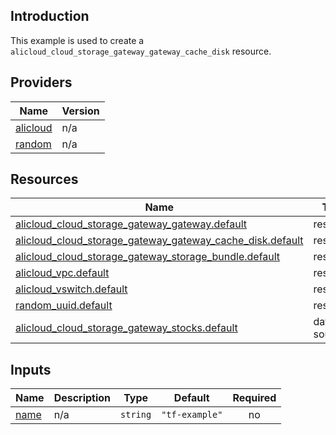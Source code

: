 <!-- BEGIN_TF_DOCS -->
## Introduction

This example is used to create a `alicloud_cloud_storage_gateway_gateway_cache_disk` resource.

## Providers

| Name | Version |
|------|---------|
| <a name="provider_alicloud"></a> [alicloud](#provider\_alicloud) | n/a |
| <a name="provider_random"></a> [random](#provider\_random) | n/a |

## Resources

| Name | Type |
|------|------|
| [alicloud_cloud_storage_gateway_gateway.default](https://registry.terraform.io/providers/aliyun/alicloud/latest/docs/resources/cloud_storage_gateway_gateway) | resource |
| [alicloud_cloud_storage_gateway_gateway_cache_disk.default](https://registry.terraform.io/providers/aliyun/alicloud/latest/docs/resources/cloud_storage_gateway_gateway_cache_disk) | resource |
| [alicloud_cloud_storage_gateway_storage_bundle.default](https://registry.terraform.io/providers/aliyun/alicloud/latest/docs/resources/cloud_storage_gateway_storage_bundle) | resource |
| [alicloud_vpc.default](https://registry.terraform.io/providers/aliyun/alicloud/latest/docs/resources/vpc) | resource |
| [alicloud_vswitch.default](https://registry.terraform.io/providers/aliyun/alicloud/latest/docs/resources/vswitch) | resource |
| [random_uuid.default](https://registry.terraform.io/providers/hashicorp/random/latest/docs/resources/uuid) | resource |
| [alicloud_cloud_storage_gateway_stocks.default](https://registry.terraform.io/providers/aliyun/alicloud/latest/docs/data-sources/cloud_storage_gateway_stocks) | data source |

## Inputs

| Name | Description | Type | Default | Required |
|------|-------------|------|---------|:--------:|
| <a name="input_name"></a> [name](#input\_name) | n/a | `string` | `"tf-example"` | no |
<!-- END_TF_DOCS -->    